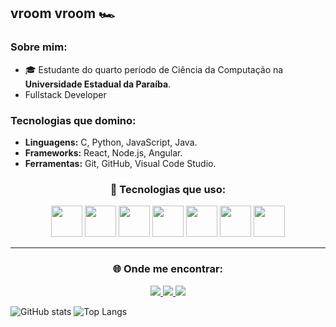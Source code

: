 ## vroom vroom 🏎️

### Sobre mim:
- 🎓 Estudante do quarto período de Ciência da Computação na **Universidade Estadual da Paraíba**.
- Fullstack Developer

### Tecnologias que domino:
- **Linguagens:** C, Python, JavaScript, Java.
- **Frameworks:** React, Node.js, Angular.
- **Ferramentas:** Git, GitHub, Visual Code Studio.

<div align="center">

### 🚀 Tecnologias que uso:

<img src="https://cdn.jsdelivr.net/gh/devicons/devicon/icons/html5/html5-original.svg" width="50px" />
<img src="https://cdn.jsdelivr.net/gh/devicons/devicon/icons/css3/css3-original.svg" width="50px" />
<img src="https://cdn.jsdelivr.net/gh/devicons/devicon/icons/javascript/javascript-original.svg" width="50px" />
<img src="https://cdn.jsdelivr.net/gh/devicons/devicon/icons/python/python-original.svg" width="50px" />
<img src="https://cdn.jsdelivr.net/gh/devicons/devicon/icons/java/java-original.svg" width="50px" />
<img src="https://cdn.jsdelivr.net/gh/devicons/devicon/icons/nodejs/nodejs-original.svg" width="50px" />
<img src="https://cdn.jsdelivr.net/gh/devicons/devicon/icons/react/react-original.svg" width="50px" />

---

### 🌐 Onde me encontrar:

<a href="https://instagram.com/bryanzcosta" target="_blank">
  <img src="https://img.shields.io/badge/Instagram-E4405F?style=for-the-badge&logo=instagram&logoColor=white" />
</a>

<a href="https://linkedin.com/in/bryany2" target="_blank">
  <img src="https://img.shields.io/badge/LinkedIn-0077B5?style=for-the-badge&logo=linkedin&logoColor=white" />
</a>

<a href="mailto:bryanandrade236@gmail.com">
  <img src="https://img.shields.io/badge/Gmail-333333?style=for-the-badge&logo=gmail&logoColor=white" />
</a>

</div>


![GitHub stats](https://github-readme-stats.vercel.app/api?username=y2ppi&theme=dracula)
![Top Langs](https://github-readme-stats.vercel.app/api/top-langs/?username=y2ppi&layout=compact&theme=dracula)
